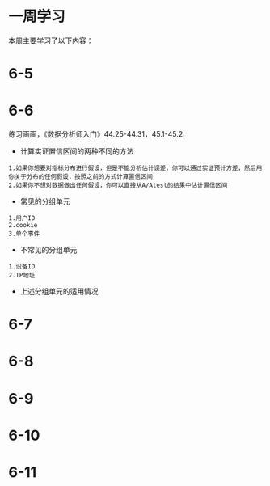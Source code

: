 # 一周学习
本周主要学习了以下内容：
# 6-5
# 6-6
练习画画，《数据分析师入门》44.25-44.31，45.1-45.2:
* 计算实证置信区间的两种不同的方法
```
1.如果你想要对指标分布进行假设，但是不能分析估计误差，你可以通过实证预计方差，然后用你关于分布的任何假设，按照之前的方式计算置信区间
2.如果你不想对数据做出任何假设，你可以直接从A/Atest的结果中估计置信区间
```
* 常见的分组单元
```
1.用户ID
2.cookie
3.单个事件
```
* 不常见的分组单元
```
1.设备ID
2.IP地址
```
* 上述分组单元的适用情况
# 6-7
# 6-8
# 6-9
# 6-10
# 6-11
